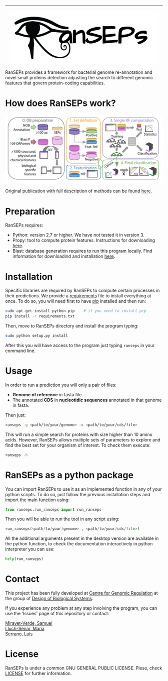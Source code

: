 ----

<p align="center">
  <img src="./figures/logo_ranseps.png"/>
</p>


RanSEPs provides a framework for bacterial genome re-annotation and novel small proteins detection adjusting the search to different genomic features that govern protein-coding capabilities.

# How does RanSEPs work?

<center><img src="./figures/RanSEPs_functioning.png"></center>

Original publication with full description of methods can be found [here](XXXXX).

# Preparation

RanSEPs requires:
  - Python: version 2.7 or higher. We have not tested it in version 3.
  - Propy: tool to compute protein features. Instructions for downloading [here](https://www.researchgate.net/publication/235922761_UserGuide_for_propy).
  - Blast: database generation requires to run this program locally. Find information for downloadind and installation [here](https://www.ncbi.nlm.nih.gov/guide/howto/run-blast-local/).

# Installation

Specific libraries are required by RanSEPs to compute certain processes in their predictions. We provide a [requirements](./requirements.txt) file to install everything at once. To do so, you will need first to have [pip](https://pip.pypa.io/en/stable/installing/) installed and then run:

```bash
sudo apt-get install python-pip    # if you need to install pip
pip install -r requirements.txt
```

Then, move to RanSEPs directory and install the program typing:

```bash
sudo python setup.py install
```

After this you will have access to the program just typing `ranseps` in your command line.

# Usage

In order to run a prediction you will only a pair of files:
  - **Genome of reference** in fasta file.
  - The annotated **CDS** in **nucleotidic sequences** annotated in that genome in fasta.

Then just:

```bash
ranseps -g <path/to/your/genome> -c <path/to/your/cds/file>
```

This will run a simple search for proteins with size higher than 10 amino acids. However, RanSEPs allows multiple sets of parameters to explore and find the best set for your organism of interest. To check them execute:

```bash
ranseps -h
```

# RanSEPs as a python package

You can import RanSEPs to use it as an implemented function in any of your python scripts. To do so, just follow the previous installation steps and import the main function using:

```python
from ranseps.run_ranseps import run_ranseps
```

Then you will be able to run the tool in any script using:

```python
run_ranseps(<path/to/your/genome> , <path/to/your/cds/file>)
```

All the additional arguments present in the desktop version are available in the python function, to check the documentation interactively in python interpreter you can use:

```python
help(run_ranseps)
```

# Contact

This project has been fully developed at [Centre for Genomic Regulation](http://www.crg.eu/) at the group of [Design of Biological Systems](http://www.crg.eu/en/luis_serrano).

If you experience any problem at any step involving the program, you can use the 'Issues' page of this repository or contact:

[Miravet-Verde, Samuel](samuel.miravet@crg.eu)    
[Lluch-Senar, Maria](maria.lluch@crg.eu)    
[Serrano, Luis](luis.serrano@crg.eu)    

# License

RanSEPs is under a common GNU GENERAL PUBLIC LICENSE. Plese, check [LICENSE](./LICENSE) for further information.

